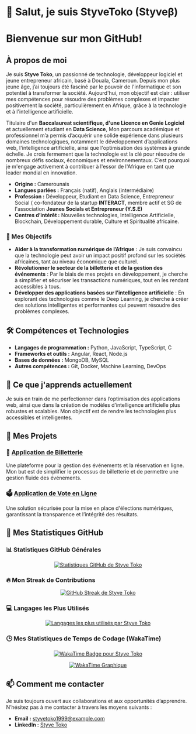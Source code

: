 # 👋 Salut, je suis **StyveToko (Styveβ)**    

#  Bienvenue sur mon GitHub!

## À propos de moi
Je suis **Styve Toko**, un passionné de technologie, développeur logiciel et jeune entrepreneur africain, basé à Douala, Cameroun. Depuis mon plus jeune âge, j’ai toujours été fasciné par le pouvoir de l'informatique et son potentiel à transformer la société. Aujourd'hui, mon objectif est clair : utiliser mes compétences pour résoudre des problèmes complexes et impacter positivement la société, particulièrement en Afrique, grâce à la technologie et à l'intelligence artificielle.

Titulaire d'un **Baccalaureat scientifique, d'une Licence en Genie Logiciel** et actuellement etudiant en **Data Science**,  Mon parcours académique et professionnel m’a permis d’acquérir une solide expérience dans plusieurs domaines technologiques, notamment le développement d’applications web, l'intelligence artificielle, ainsi que l'optimisation des systèmes à grande échelle. Je crois fermement que la technologie est la clé pour résoudre de nombreux défis sociaux, économiques et environnementaux. C’est pourquoi je m'engage activement à contribuer à l'essor de l'Afrique en tant que leader mondial en innovation.

- **Origine :** Camerounais
- **Langues parlées :** Français (natif), Anglais (intermédiaire)
- **Profession :** Développeur, Etudiant en Data Science, Entrepreneur Social ( co-fondateur de la startup **INTERACT**, membre actif et SG de l'association **Jeunes Socials et Entrepreneur (Y.S.E)**
- **Centres d’intérêt :** Nouvelles technologies, Intelligence Artificielle, Blockchain, Développement durable, Culture et Spiritualité africaine.

### 🚀 Mes Objectifs
- **Aider à la transformation numérique de l’Afrique** : Je suis convaincu que la technologie peut avoir un impact positif profond sur les sociétés africaines, tant au niveau économique que culturel.
- **Révolutionner le secteur de la billetterie et de la gestion des événements** : Par le biais de mes projets en développement, je cherche à simplifier et sécuriser les transactions numériques, tout en les rendant accessibles à tous.
- **Développer des applications basées sur l’intelligence artificielle** : En explorant des technologies comme le Deep Learning, je cherche à créer des solutions intelligentes et performantes qui peuvent résoudre des problèmes complexes.

## 🛠️ Compétences et Technologies
- **Langages de programmation :** Python, JavaScript, TypeScript, C
- **Frameworks et outils :** Angular, React, Node.js
- **Bases de données :** MongoDB, MySQL
- **Autres compétences :** Git, Docker, Machine Learning, DevOps

## 🌱 Ce que j'apprends actuellement
Je suis en train de me perfectionner dans l’optimisation des applications web, ainsi que dans la création de modèles d’intelligence artificielle plus robustes et scalables. Mon objectif est de rendre les technologies plus accessibles et intelligentes.

## 🚀 Mes Projets
### 🎫 [Application de Billetterie](https://github.com/styvetoko/application-billetterie)
Une plateforme pour la gestion des événements et la réservation en ligne. Mon but est de simplifier le processus de billetterie et de permettre une gestion fluide des événements.

### 🗳️ [Application de Vote en Ligne](https://github.com/styvetoko/application-vote)
Une solution sécurisée pour la mise en place d'élections numériques, garantissant la transparence et l’intégrité des résultats.

## 🌟 Mes Statistiques GitHub

### 📊 Statistiques GitHub Générales
<p align="center">
  <a href="https://github.com/styvetoko">
    <img src="https://github-readme-stats.vercel.app/api?username=styvetoko&show_icons=true&theme=radical" alt="Statistiques GitHub de Styve Toko" />
  </a>
</p>

### 🔥 Mon Streak de Contributions
<p align="center">
  <a href="https://github.com/styvetoko">
    <img src="https://github-readme-streak-stats.herokuapp.com/?user=styvetoko&theme=radical&hide_border=true" alt="GitHub Streak de Styve Toko" />
  </a>
</p>

### 💻 Langages les Plus Utilisés
<p align="center">
  <a href="https://github.com/styvetoko">
    <img src="https://github-readme-stats.vercel.app/api/top-langs/?username=styvetoko&layout=compact&langs_count=8&theme=radical" alt="Langages les plus utilisés par Styve Toko" />
  </a>
</p>

### 🕒 Mes Statistiques de Temps de Codage (WakaTime)
<p align="center">
  <a href="https://wakatime.com/@styvetoko">
    <img src="https://wakatime.com/badge/user/styvetoko.svg" alt="WakaTime Badge pour Styve Toko" />
  </a>
</p>

<p align="center">
  <a href="https://wakatime.com/@styvetoko">
    <img src="https://wakatime.com/share/@styvetoko/your-custom-wakatime-stats-image-url" alt="WakaTime Graphique" />
  </a>
</p>


## 📫 Comment me contacter
Je suis toujours ouvert aux collaborations et aux opportunités d’apprendre. N’hésitez pas à me contacter à travers les moyens suivants :
- **Email :** styvetoko1999@example.com
- **LinkedIn :** [Styve Toko](https://linkedin.com/in/styvetoko)

